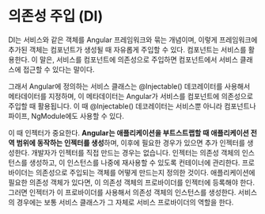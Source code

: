 # 의존성 주입 (DI)
DI는 서비스와 같은 객체를 Angular 프레임워크와 묶는 개념이며, 이렇게 프레임워크에 추가된 객체는 컴포넌트가 생성될 때 자유롭게 주입할 수 있다. 컴포넌트는 서비스를 활용한다. 이 말은, 서비스를 컴포넌트에 의존성으로 주입하면 컴포넌트에서 서비스 클래스에 접근할 수 있다는 말이다.

그래서 Angular에 정의하는 서비스 클래스는 @Injectable() 데코레이터를 사용해서 메타데이터를 지정하며, 이 메타데이터는 Angular가 서비스를 컴포넌트에 의존성으로 주입할 때 활용됩니다. 이 때 @Injectable() 데코레이터는 서비스뿐 아니라 컴포넌트나 파이프, NgModule에도 사용할 수 있다.

이 때 인젝터가 중요한다. **Angular는 애플리케이션을 부트스트랩할 때 애플리케이션 전역 범위에 동작하는 인젝터를 생성**하며, 이후에 필요한 경우가 있으면 추가 인젝터를 생성한다. 개발자가 인젝터를 직접 만드는 경우는 없습니다.
인젝터는 의존성 객체의 인스턴스를 생성하고, 이 인스턴스를 나중에 재사용할 수 있도록 컨테이너에 관리한다.
프로바이더는 의존성으로 주입되는 객체를 어떻게 만드는지 정의한 것이다.
애플리케이션에 필요한 의존성 객체가 있다면, 이 의존성 객체의 프로바이더를 인젝터에 등록해야 한다. 그러면 인젝터가 이 프로바이더를 사용해서 의존성 객체의 인스턴스를 생성한다. 서비스의 경우에는 보통 서비스 클래스가 그 자체로 서비스 프로바이더의 역할을 한다.